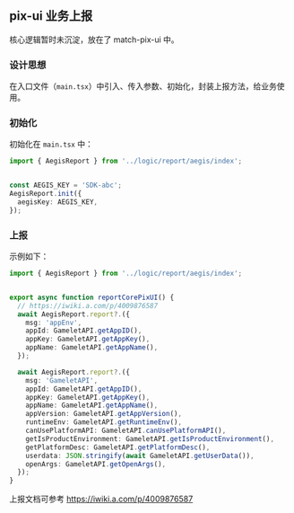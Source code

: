 ## pix-ui 业务上报

核心逻辑暂时未沉淀，放在了 match-pix-ui 中。

### 设计思想

在入口文件（`main.tsx`）中引入、传入参数、初始化，封装上报方法，给业务使用。

### 初始化

初始化在 `main.tsx` 中：

```ts
import { AegisReport } from '../logic/report/aegis/index';


const AEGIS_KEY = 'SDK-abc';
AegisReport.init({
  aegisKey: AEGIS_KEY,
});
```

### 上报

示例如下：

```ts
import { AegisReport } from '../logic/report/aegis/index';


export async function reportCorePixUI() {
  // https://iwiki.a.com/p/4009876587
  await AegisReport.report?.({
    msg: 'appEnv',
    appId: GameletAPI.getAppID(),
    appKey: GameletAPI.getAppKey(),
    appName: GameletAPI.getAppName(),
  });

  await AegisReport.report?.({
    msg: 'GameletAPI',
    appId: GameletAPI.getAppID(),
    appKey: GameletAPI.getAppKey(),
    appName: GameletAPI.getAppName(),
    appVersion: GameletAPI.getAppVersion(),
    runtimeEnv: GameletAPI.getRuntimeEnv(),
    canUsePlatformAPI: GameletAPI.canUsePlatformAPI(),
    getIsProductEnvironment: GameletAPI.getIsProductEnvironment(),
    getPlatformDesc: GameletAPI.getPlatformDesc(),
    userdata: JSON.stringify(await GameletAPI.getUserData()),
    openArgs: GameletAPI.getOpenArgs(),
  });
}
```

上报文档可参考 https://iwiki.a.com/p/4009876587
